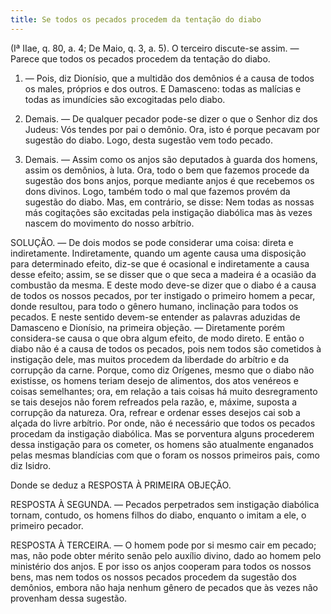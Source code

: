 ```yaml
---
title: Se todos os pecados procedem da tentação do diabo
---
```


(Iª IIae, q. 80, a. 4; De Maio, q. 3, a. 5).
  O terceiro discute-se assim. — Parece que todos os pecados procedem da tentação do diabo.  

1. — Pois, diz Dionísio, que a multidão dos demônios é a causa de todos os males, próprios e dos outros. E Damasceno: todas as malícias e todas as imundícies são excogitadas pelo diabo.  

2. Demais. — De qualquer pecador pode-se dizer o que o Senhor diz dos Judeus: Vós tendes por pai o demônio. Ora, isto é porque pecavam por sugestão do diabo. Logo, desta sugestão vem todo pecado.  

3. Demais. — Assim como os anjos são deputados à guarda dos homens, assim os demônios, à luta. Ora, todo o bem que fazemos procede da sugestão dos bons anjos, porque mediante anjos é que recebemos os dons divinos. Logo, também todo o mal que fazemos provém da sugestão do diabo.  Mas, em contrário, se disse: Nem todas as nossas más cogitações são excitadas pela instigação diabólica mas às vezes nascem do movimento do nosso arbítrio.  

SOLUÇÃO. — De dois modos se pode considerar uma coisa: direta e indiretamente. Indiretamente, quando um agente causa uma disposição para determinado efeito, diz-se que é ocasional e indiretamente a causa desse efeito; assim, se se disser que o que seca a madeira é a ocasião da combustão da mesma. E deste modo deve-se dizer que o diabo é a causa de todos os nossos pecados, por ter instigado o primeiro homem a pecar, donde resultou, para todo o gênero humano, inclinação para todos os pecados. E neste sentido devem-se entender as palavras aduzidas de Damasceno e Dionísio, na primeira objeção. — Diretamente porém considera-se causa o que obra algum efeito, de modo direto. E então o diabo não é a causa de todos os pecados, pois nem todos são cometidos à instigação dele, mas muitos procedem da liberdade do arbítrio e da corrupção da carne. Porque, como diz Orígenes, mesmo que o diabo não existisse, os homens teriam desejo de alimentos, dos atos venéreos e coisas semelhantes; ora, em relação a tais coisas há muito desregramento se tais desejos não forem refreados pela razão, e, máxime, suposta a corrupção da natureza. Ora, refrear e ordenar esses desejos cai sob a alçada do livre arbítrio. Por onde, não é necessário que todos os pecados procedam da instigação diabólica. Mas se porventura alguns procederem dessa instigação para os cometer, os homens são atualmente enganados pelas mesmas blandícias com que o foram os nossos primeiros pais, como diz Isidro.  

Donde se deduz a RESPOSTA À PRIMEIRA OBJEÇÃO.  

RESPOSTA À SEGUNDA. — Pecados perpetrados sem instigação diabólica tornam, contudo, os homens filhos do diabo, enquanto o imitam a ele, o primeiro pecador.  

RESPOSTA À TERCEIRA. — O homem pode por si mesmo cair em pecado; mas, não pode obter mérito senão pelo auxílio divino, dado ao homem pelo ministério dos anjos. E por isso os anjos cooperam para todos os nossos bens, mas nem todos os nossos pecados procedem da sugestão dos demônios, embora não haja nenhum gênero de pecados que às vezes não provenham dessa sugestão.